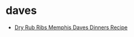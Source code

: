 # daves

 * [Dry Rub Ribs Memphis Daves Dinners Recipe](index/d/dry-rub-ribs-memphis-daves-dinners-recipe.json)
